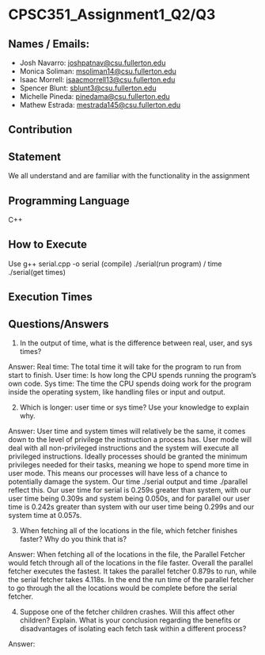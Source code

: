 # CPSC351_Assignment1_Q2/Q3


## Names / Emails:
- Josh Navarro: joshpatnav@csu.fullerton.edu
- Monica Soliman: msoliman14@csu.fullerton.edu
- Isaac Morrell: isaacmorrell13@csu.fullerton.edu
- Spencer Blunt: sblunt3@csu.fullerton.edu
- Michelle Pineda: pinedama@csu.fullerton.edu
- Mathew Estrada: mestrada145@csu.fullerton.edu

## Contribution

## Statement
We all understand and are familiar with the functionality in the assignment

## Programming Language
C++

## How to Execute
Use 
g++ serial.cpp -o serial (compile)
./serial(run program) / time ./serial(get times)

## Execution Times

## Questions/Answers
1. In the output of time, what is the difference between real, user, and sys times?

Answer: 
Real time: The total time it will take for the program to run from start to finish.
User time: Is how long the CPU spends running the program’s own code.
Sys time: The time the CPU spends doing work for the program inside the operating system, like handling files or input and output.

2. Which is longer: user time or sys time? Use your knowledge to explain why.

Answer:
User time and system times will relatively be the same, it comes down to the level of privilege the instruction a process has. User mode will deal with all non-privileged instructions and the system will execute all privileged instructions. Ideally processes should be granted the minimum privileges needed for their tasks, meaning we hope to spend more time in user mode. This means our processes will have less of a chance to potentially damage the system. Our time ./serial output and time ./parallel reflect this. Our user time for serial is 0.259s greater than system, with our user time being 0.309s and system being 0.050s, and for parallel our user time is 0.242s greater than system with our user time being 0.299s and our system time at 0.057s.

3. When fetching all of the locations in the file, which fetcher finishes faster? Why do you think
that is?

Answer: When fetching all of the locations in the file, the Parallel Fetcher would fetch through all of the locations in the file faster. Overall the parallel fetcher executes the fastest. It takes the parallel fetcher 0.879s to run, while the serial fetcher takes 4.118s. In the end the run time of the parallel fetcher to go through the all the locations would be complete before the serial fetcher.

4. Suppose one of the fetcher children crashes. Will this affect other children? Explain. What
is your conclusion regarding the benefits or disadvantages of isolating each fetch task within
a different process?

Answer:
